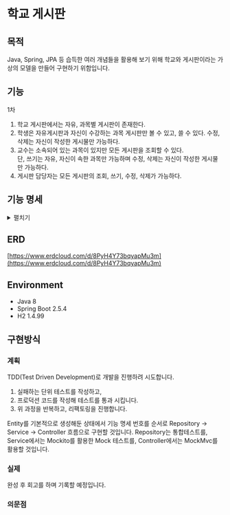 # 학교 게시판

## 목적
Java, Spring, JPA 등 습득한 여러 개념들을 활용해 보기 위해 학교와 게시판이라는 가상의 모델을 만들어 구현하기 위함입니다.

## 기능
1차
1. 학교 게시판에서는 자유, 과목별 게시판이 존재한다.
2. 학생은 자유게시판과 자신이 수강하는 과목 게시판만 볼 수 있고, 쓸 수 있다. 수정, 삭제는 자신이 작성한 게시물만 가능하다.
3. 교수는 소속되어 있는 과목이 있지만 모든 게시판을 조회할 수 있다.   
단, 쓰기는 자유, 자신이 속한 과목만 가능하며 수정, 삭제는 자신이 작성한 게시물만 가능하다.
4. 게시판 담당자는 모든 게시판의 조회, 쓰기, 수정, 삭제가 가능하다.

## 기능 명세
<details>
   <summary> 펼치기 </summary>
1. 전공 등록
   * 기능 : 전공을 등록합니다.
   * 요청 : 전공 이름
   * 응답 : 전공 ID, 전공 이름

2. 유저 등록
    * 기능 : 유저를 학생, 교수 등록합니다.
    * 요청 : 이름, 주소, 전화번호, 생년월일, 타입(0(학생) or 1(교수))
    * 응답 : 학생 ID, 이름, 주소, 전화번호, 생년월일

3. 교수 과목 등록
    * 기능 : 교수님이 과목을 등록합니다.
    * 요청 : 과목 이름
    * 응답 : 과목 ID, 과목 이름

4. 학생 과목 신청
    * 기능 : 학생이 과목에 수강 신청 합니다.
    * 요청 : 학생 ID, 과목 ID
    * 응답 : 학생의 수강 과목 리스트

5. 게시글 작성
    * 기능 : 유저(학생, 교수)가 게시판에 글을 작성합니다.
    * 요청 : 유저 ID, 과목 ID, 제목, 내용
    * 응답 : 글 ID, 제목, 내용, 작성 일자, 수정 일자, 조회수

6. 자유 게시판 조회
    * 기능 : 유저(학생, 교수)가 자유 게시판을 조회합니다.
    * 요청 :
    * 응답 : [ 글 ID, 제목, 작성 일자, 조회수 ] 리스트

7. 게시판 조회
    * 기능 : 유저(학생, 교수)가 과목 게시판을 조회합니다.
    * 요청 : 유저 ID, 글 ID
    * 응답 : [ 글 ID, 제목, 작성 일자, 조회수 ] 리스트

8. 본인 게시글 목록 조회
    * 기능 : 유저(학생, 교수)가 본인이 작성한 글들을 조회합니다.
    * 요청 : 유저 ID
    * 응답 : [ 글 ID, 제목, 작성 일자, 조회수 ] 리스트

9. 게시글 상세 조회
    * 기능 : 유저(학생, 교수)가 과목 게시글 상세를 조회합니다.
    * 요청 : 유저 ID, 글 ID
    * 응답 : 글 ID, 제목, 내용, 작성 일자, 수정 일자, 조회수

10. 게시글 수정
    * 기능 : 유저(학생, 교수)가 자신이 작성한 글을 수정합니다.
    * 요청 : 학생 ID, 글 ID ID, 제목, 내용
    * 응답 : 글 ID, 제목, 내용, 작성 일자, 수정 일자

11. 게시글 삭제
    * 기능 : 유저(학생, 교수)가 자신이 작성한 글을 삭제합니다.
    * 요청 : 학생 ID, 글 ID
    * 응답 : 없음
    
</details>

## ERD
[https://www.erdcloud.com/d/8PyH4Y73bqyapMu3m](https://www.erdcloud.com/d/8PyH4Y73bqyapMu3m)

## Environment
* Java 8
* Spring Boot 2.5.4
* H2 1.4.99

## 구현방식

### 계획

TDD(Test Driven Development)로 개발을 진행하려 시도합니다.

1. 실패하는 단위 테스트를 작성하고,
2. 프로덕션 코드를 작성해 테스트를 통과 시킵니다.
3. 위 과정을 반복하고, 리팩토링을 진행합니다.

Entity를 기본적으로 생성해둔 상태에서 기능 명세 번호를 순서로 Repository -> Service -> Controller 흐름으로 구현할 것입니다. Repository는 통합테스트를, Service에서는
Mockito를 활용한 Mock 테스트를, Controller에서는 MockMvc를 활용할 것입니다.

### 실제

완성 후 회고를 하며 기록할 예정입니다.

### 의문점
